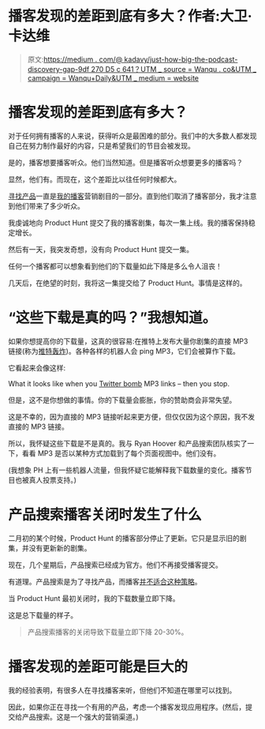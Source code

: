 # 播客发现的差距到底有多大？作者:大卫·卡达维

> 原文:[https://medium . com/@ kadavy/just-how-big-the-podcast-discovery-gap-9df 270 D5 c 641？UTM _ source = Wanqu . co&UTM _ campaign = Wanqu+Daily&UTM _ medium = website](https://medium.com/@kadavy/just-how-big-is-the-podcast-discovery-gap-9df270d5c641?utm_source=wanqu.co&utm_campaign=Wanqu+Daily&utm_medium=website)



# 播客发现的差距到底有多大？

对于任何拥有播客的人来说，获得听众是最困难的部分。我们中的大多数人都发现自己在努力制作最好的内容，只是希望我们的节目会被发现。

是的，播客想要播客听众。他们当然知道。但是播客听众想要更多的播客吗？

显然，他们有。而现在，这个差距比以往任何时候都大。



[寻找产品](https://medium.com/u/b8b4445269d0?source=post_page-----9df270d5c641--------------------------------)一直是[我的播客](http://kadavy.net/podcast)营销剧目的一部分。直到他们取消了播客部分，我才注意到他们带来了多少听众。

我虔诚地向 Product Hunt 提交了我的播客剧集，每次一集上线。我的播客保持稳定增长。



然后有一天，我突发奇想，没有向 Product Hunt 提交一集。



任何一个播客都可以想象看到他们的下载量如此下降是多么令人沮丧！

几天后，在绝望的时刻，我将这一集提交给了 Product Hunt。事情是这样的。



# “这些下载是真的吗？”我想知道。

如果你想提高你的下载量，这真的很容易:在推特上发布大量你剧集的直接 MP3 链接(称为[推特轰炸](http://www.bryanorr.com/twitter-bombing-worked-stroke-ego/))。各种各样的机器人会 ping MP3，它们会被算作下载。

它看起来会像这样:



What it looks like when you [Twitter bomb](http://www.bryanorr.com/twitter-bombing-worked-stroke-ego/) MP3 links – then you stop.



但是，这不是你想做的事情。你的下载量会膨胀，你的赞助商会非常失望。

这是不幸的，因为直接的 MP3 链接听起来更方便，但仅仅因为这个原因，我不发直接的 MP3 链接。

所以，我怀疑这些下载是不是真的。我与 Ryan Hoover 和产品搜索团队核实了一下，看看 MP3 是否以某种方式加载到了每个页面视图中。他们没有。

(我想象 PH 上有一些机器人流量，但我怀疑它能解释我下载数量的变化。播客节目也被真人投票支持。)

# 产品搜索播客关闭时发生了什么

二月初的某个时候，Product Hunt 的播客部分停止了更新。它只是显示旧的剧集，并没有更新新的剧集。

现在，几个星期后，产品搜索已经成为官方。他们不再接受播客提交。



有道理。产品搜索是为了寻找产品，而播客[并不适合这种策略](https://help.producthunt.com/posting/why-cant-i-post-a-podcast-anymore)。



当 Product Hunt 最初关闭时，我的下载数量立即下降。



这是总下载量的样子。



> 产品搜索播客的关闭导致下载量立即下降 20-30%。

# 播客发现的差距可能是巨大的

我的经验表明，有很多人在寻找播客来听，但他们不知道在哪里可以找到。

因此，如果你正在寻找一个有用的产品，考虑一个播客发现应用程序。(然后，提交给产品搜索。这是一个强大的营销渠道。)













